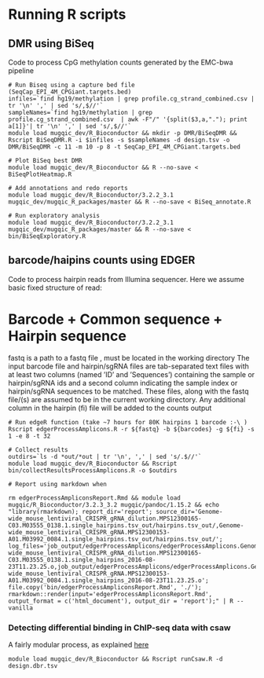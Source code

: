 # Running R scripts

## DMR using BiSeq

Code to process CpG methylation counts generated by the EMC-bwa pipeline

```
# Run Biseq using a capture bed file (SeqCap_EPI_4M_CPGiant.targets.bed)
infiles=`find hg19/methylation | grep profile.cg_strand_combined.csv | tr '\n' ',' | sed 's/,$//'`
sampleNames=`find hg19/methylation | grep profile.cg_strand_combined.csv  | awk -F"/" '{split($3,a,"."); print a[1]}'| tr '\n' ',' | sed 's/,$//'`
module load mugqic_dev/R_Bioconductor && mkdir -p DMR/BiSeqDMR && Rscript BiSeqDMR.R -i $infiles -s $sampleNames -d design.tsv -o DMR/BiSeqDMR -c 11 -m 10 -p 8 -t SeqCap_EPI_4M_CPGiant.targets.bed

# Plot BiSeq best DMR 
module load mugqic_dev/R_Bioconductor && R --no-save < BiSeqPlotHeatmap.R 

# Add annotations and redo reports
module load mugqic_dev/R_Bioconductor/3.2.2_3.1 mugqic_dev/mugqic_R_packages/master && R --no-save < BiSeq_annotate.R

# Run exploratory analysis
module load mugqic_dev/R_Bioconductor/3.2.2_3.1 mugqic_dev/mugqic_R_packages/master && R --no-save < bin/BiSeqExploratory.R

```

## barcode/haipins counts using EDGER
Code to process hairpin reads from Illumina sequencer. Here we assume basic fixed structure of read:
# Barcode + Common sequence + Hairpin sequence
fastq is a path to a fastq file , must be located in the working directory
The input barcode file and hairpin/sgRNA files are tab-separated text files with at least two columns
(named ’ID’ and ’Sequences’) containing the sample or hairpin/sgRNA ids and a second column indicating 
the sample index or hairpin/sgRNA sequences to be matched.
These files, along with the fastq file/(s) are assumed to be in the current working directory. 
Any additional column in the hairpin (fi) file will be added to the counts output

```
# Run edgeR function (take ~7 hours for 80K hairpins 1 barcode :-\ )
Rscript edgerProcessAmplicons.R -r ${fastq} -b ${barcodes} -g ${fi} -s 1 -e 8 -t 32
   
# Collect results
outdirs=`ls -d *out/*out | tr '\n', ',' | sed 's/.$//'`
module load mugqic_dev/R_Bioconductor && Rscript bin/collectResultsProcessAmplicons.R -o $outdirs 

# Report using markdown when 

rm edgerProcessAmpliconsReport.Rmd && module load mugqic/R_Bioconductor/3.2.3_3.2 mugqic/pandoc/1.15.2 && echo "library(rmarkdown); report_dir='report'; source_dir='Genome-wide_mouse_lentiviral_CRISPR_gRNA_dilution.MPS12300165-C03.M03555_0138.1.single_hairpins.tsv_out/hairpins.tsv_out/,Genome-wide_mouse_lentiviral_CRISPR_gRNA.MPS12300153-A01.M03992_0084.1.single_hairpins.tsv_out/hairpins.tsv_out/'; log_files='job_output/edgerProcessAmplicons/edgerProcessAmplicons.Genome-wide_mouse_lentiviral_CRISPR_gRNA_dilution.MPS12300165-C03.M03555_0138.1.single_hairpins_2016-08-23T11.23.25.o,job_output/edgerProcessAmplicons/edgerProcessAmplicons.Genome-wide_mouse_lentiviral_CRISPR_gRNA.MPS12300153-A01.M03992_0084.1.single_hairpins_2016-08-23T11.23.25.o'; file.copy('bin/edgerProcessAmpliconsReport.Rmd', './'); rmarkdown::render(input='edgerProcessAmpliconsReport.Rmd', output_format = c('html_document'), output_dir = 'report');" | R --vanilla

```


### Detecting differential binding in ChIP-seq data with csaw
A fairly modular process, as explained [here](https://www.bioconductor.org/help/course-materials/2015/BioC2015/csaw_lab.html)

```
module load mugqic_dev/R_Bioconductor && Rscript runCsaw.R -d design.dbr.tsv
```
